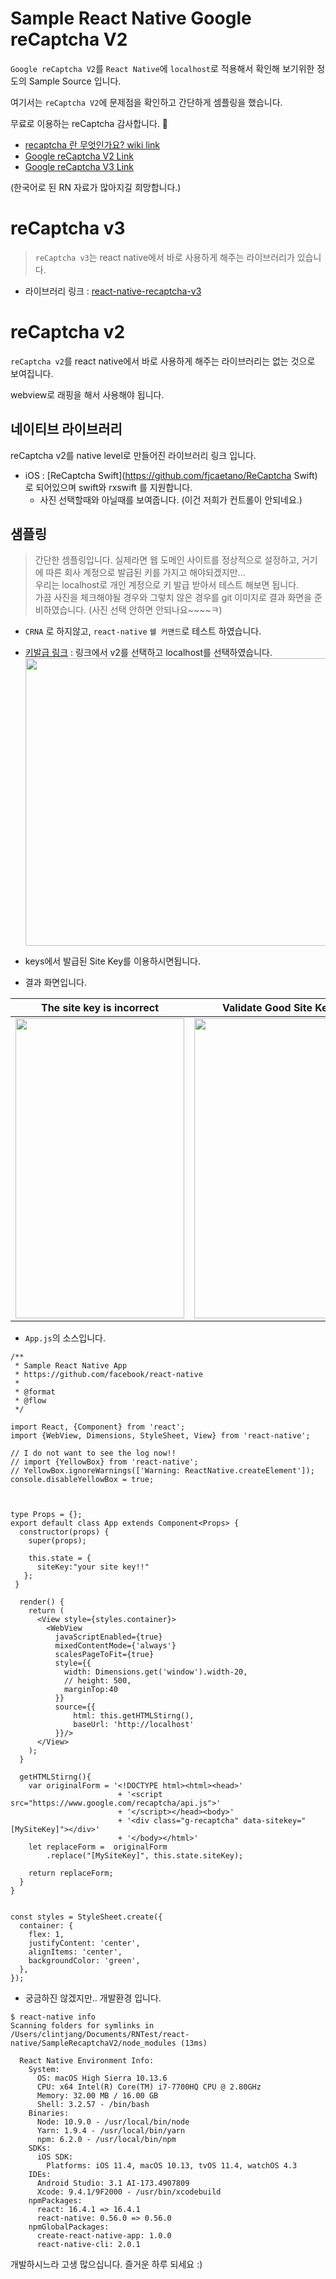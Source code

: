 # Sample React Native Google reCaptcha V2

`Google reCaptcha V2`를 `React Native`에 `localhost`로 적용해서 확인해 보기위한 정도의 Sample Source 입니다.

여기서는 `reCaptcha V2`에 문제점을 확인하고 간단하게 셈플링을 했습니다.

무료로 이용하는 reCaptcha 감사합니다. 🙇‍

- [recaptcha 란 무엇인가요? wiki link](https://ko.wikipedia.org/wiki/ReCAPTCHA) 
- [Google reCaptcha V2 Link](https://developers.google.com/recaptcha/docs/display)
- [Google reCaptcha V3 Link](https://developers.google.com/recaptcha/docs/v3) 

(한국어로 된 RN 자료가 많아지길 희망합니다.)

# reCaptcha v3
> `reCaptcha v3`는 react native에서 바로 사용하게 해주는 라이브러리가 있습니다. 

- 라이브러리 링크 : [react-native-recaptcha-v3](https://www.npmjs.com/package/react-native-recaptcha-v3)

#  reCaptcha v2
`reCaptcha v2`를 react native에서 바로 사용하게 해주는 라이브러리는 없는 것으로 보여집니다.

webview로 래핑을 해서 사용해야 됩니다.

## 네이티브 라이브러리
reCaptcha v2를 native level로 만들어진 라이브러리 링크 입니다.

- iOS : [ReCaptcha
Swift](https://github.com/fjcaetano/ReCaptcha
Swift) 로 되어있으며 swift와 rxswift 를 지원합니다.
	- 사진 선택할때와 아닐때를 보여줍니다. (이건 저희가 컨트롤이 안되네요.)

## 샘플링
> 간단한 셈플링입니다. 실제라면 웹 도메인 사이트를 정상적으로 설정하고, 거기에 따른 회사 계정으로 발급된 키를 가지고 해야되겠지만...<br />
우리는 localhost로 개인 계정으로 키 발급 받아서 테스트 해보면 됩니다. <br />
가끔 사진을 체크해야될 경우와 그렇치 않은 경우를 git 이미지로 결과 화면을 준비하였습니다. (사진 선택 안하면 안되나요~~~~ㅋ)

- `CRNA` 로 하지않고, `react-native` `쉘 커맨드`로 테스트 하였습니다.

- [키발급 링크](http://www.google.com/recaptcha/admin) : 링크에서 v2를 선택하고 localhost를 선택하였습니다.
<br/><img width="611" height="460" src="/Image/register_new_site01.png"></img>
- keys에서 발급된 Site Key를 이용하시면됩니다.
- 결과 화면입니다.

| The site key is incorrect | Validate Good Site Key |
|------------------------------------------|:----------:|
| <img width="270" height="480" src="/Image/error_site_key01.jpeg"> | <img width="268" height="480" src="/Image/site_key_good01.gif"> |


- `App.js`의 소스입니다.

```react
/**
 * Sample React Native App
 * https://github.com/facebook/react-native
 *
 * @format
 * @flow
 */

import React, {Component} from 'react';
import {WebView, Dimensions, StyleSheet, View} from 'react-native';

// I do not want to see the log now!!
// import {YellowBox} from 'react-native';
// YellowBox.ignoreWarnings(['Warning: ReactNative.createElement']);
console.disableYellowBox = true;



type Props = {};
export default class App extends Component<Props> {
  constructor(props) {
    super(props);

    this.state = {
      siteKey:"your site key!!"
   };
 }

  render() {
    return (
      <View style={styles.container}>
        <WebView 
          javaScriptEnabled={true} 
          mixedContentMode={'always'} 
          scalesPageToFit={true}
          style={{
            width: Dimensions.get('window').width-20,
            // height: 500,
            marginTop:40
          }} 
          source={{
              html: this.getHTMLStirng(),
              baseUrl: 'http://localhost'
          }}/>
      </View>
    );
  }

  getHTMLStirng(){
    var originalForm = '<!DOCTYPE html><html><head>'
                        + '<script src="https://www.google.com/recaptcha/api.js">'
                        + '</script></head><body>'
                        + '<div class="g-recaptcha" data-sitekey="[MySiteKey]"></div>'
                        + '</body></html>'
    let replaceForm =  originalForm
        .replace("[MySiteKey]", this.state.siteKey); 

    return replaceForm; 
  }
}


const styles = StyleSheet.create({
  container: {
    flex: 1,
    justifyContent: 'center',
    alignItems: 'center',
    backgroundColor: 'green',
  },
});

```

- 궁금하진 않겠지만.. 개발환경 입니다. 

```
$ react-native info
Scanning folders for symlinks in /Users/clintjang/Documents/RNTest/react-native/SampleRecaptchaV2/node_modules (13ms)

  React Native Environment Info:
    System:
      OS: macOS High Sierra 10.13.6
      CPU: x64 Intel(R) Core(TM) i7-7700HQ CPU @ 2.80GHz
      Memory: 32.00 MB / 16.00 GB
      Shell: 3.2.57 - /bin/bash
    Binaries:
      Node: 10.9.0 - /usr/local/bin/node
      Yarn: 1.9.4 - /usr/local/bin/yarn
      npm: 6.2.0 - /usr/local/bin/npm
    SDKs:
      iOS SDK:
        Platforms: iOS 11.4, macOS 10.13, tvOS 11.4, watchOS 4.3
    IDEs:
      Android Studio: 3.1 AI-173.4907809
      Xcode: 9.4.1/9F2000 - /usr/bin/xcodebuild
    npmPackages:
      react: 16.4.1 => 16.4.1 
      react-native: 0.56.0 => 0.56.0 
    npmGlobalPackages:
      create-react-native-app: 1.0.0
      react-native-cli: 2.0.1
```


개발하시느라 고생 많으십니다.
즐거운 하루 되세요 :)